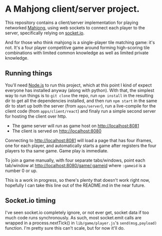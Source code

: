 # A Mahjong client/server project.

This repository contains a client/server implementation for playing networked [Mahjong](https://en.wikipedia.org/wiki/Mahjong), using web sockets to connect each player to the server, specifically relying on [socket.io](http://socket.io).

And for those who think mahjong is a single-player tile matching game: it's not. It's a four player competitive game around forming high-scoring tile combinations with limited common knowledge as well as limited private knowledge.

## Running things

You'll need [Node.js](https://nodejs.org) to run this project, which at this point I kind of expect everyone has installed anyway (along with python). With that, the simplest way to run things is to `git clone` the repo, run `npm install` in the resulting dir to get all the dependencies installed, and then run `npm start` in the same dir to start up both the server (from `apps/server`), run a live-compile for the client code (from `apps/client/react`) and finaly run a simple second server for hosting the client over http.

- The game server will run as game host on [http://localhost:8081](http://localhost:8081)
- The client is served on [http://localhost:8080](http://localhost:8080)

Connecting to [http://localhost:8081](http://localhost:8081) will load a page that has four iframes, one for each player, and automatically starts a game after registers the four players to tha same game. Game play is immediate.

To join a game manually, with four separate tabs/windows, point each tab/window at [http://localhost:8080/game/:gameid](http://localhost:8080/game/0) where `:gameid` is a number 0 or up.

This is a work in progress, so there's plenty that doesn't work right now, hopefully I can take this line out of the README.md in the near future.

## Socket.io timing

I've seen socket.io completely ignore, or not ever get, socket data if too much code runs synchronously. As such, most socket.emit calls are wrapped in a process.nextTick() in `lib/game/player.js`'s `send(msg,payload)` function. I'm pretty sure this can't scale, but for now it'll do.
